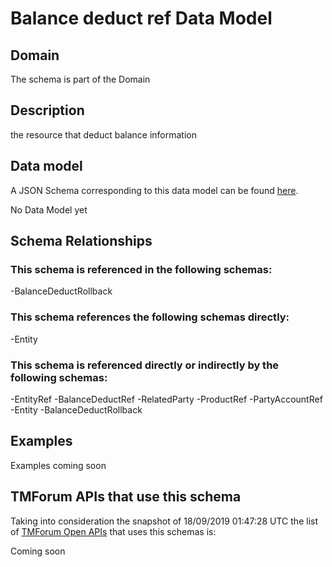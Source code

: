 # Balance deduct ref Data Model

## Domain

The  schema is part of the  Domain

## Description

the resource that deduct balance information

## Data model

A JSON Schema corresponding to this data model can be found
[here](https://github.com/tmforum-rand/schemas/blob/master/Customer/BalanceDeductRef.schema.json).

No Data Model yet

## Schema Relationships

### This schema is referenced in the following schemas:

-BalanceDeductRollback

### This schema references the following schemas directly:

-Entity

### This schema is referenced directly or indirectly by the following schemas:

-EntityRef
-BalanceDeductRef
-RelatedParty
-ProductRef
-PartyAccountRef
-Entity
-BalanceDeductRollback



## Examples

Examples coming soon

## TMForum APIs that use this schema

Taking into consideration the snapshot of 18/09/2019 01:47:28 UTC the list of [TMForum Open APIs](https://www.tmforum.org/open-apis/) that uses this schemas is:

Coming soon